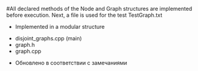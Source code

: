 #All declared methods of the Node and Graph structures are implemented before execution.
Next, a file is used for the test TestGraph.txt

* Implemented in a modular structure
- disjoint_graphs.cpp (main)
- graph.h
- graph.cpp

* Обновлено в соответствии с замечаниями
